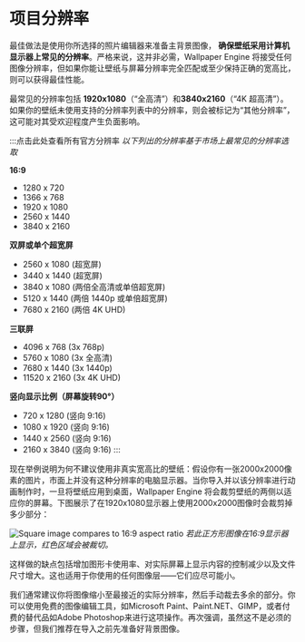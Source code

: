 # 项目分辨率

最佳做法是使用你所选择的照片编辑器来准备主背景图像， **确保壁纸采用计算机显示器上常见的分辨率**。严格来说，这并非必需，Wallpaper Engine 将接受任何图像分辨率，但如果你能让壁纸与屏幕分辨率完全匹配或至少保持正确的宽高比，则可以获得最佳性能。

最常见的分辨率包括 **1920x1080**（“全高清”）和**3840x2160**（“4K 超高清”）。如果你的壁纸未使用支持的分辨率列表中的分辨率，则会被标记为“其他分辨率”，这可能对其受欢迎程度产生负面影响。

:::点击此处查看所有官方分辨率
*以下列出的分辨率基于市场上最常见的分辨率选取*

**16:9**

* 1280 x 720
* 1366 x 768
* 1920 x 1080
* 2560 x 1440
* 3840 x 2160 

**双屏或单个超宽屏**

* 2560 x 1080 (超宽屏)
* 3440 x 1440 (超宽屏)
* 3840 x 1080 (两倍全高清或单倍超宽屏)
* 5120 x 1440 (两倍 1440p 或单倍超宽屏)
* 7680 x 2160 (两倍 4K UHD)

**三联屏**

* 4096 x 768 (3x 768p)
* 5760 x 1080 (3x 全高清)
* 7680 x 1440 (3x 1440p)
* 11520 x 2160 (3x 4K UHD)

**竖向显示比例（屏幕旋转90°）**

* 720 x 1280 (竖向 9:16)
* 1080 x 1920 (竖向 9:16)
* 1440 x 2560 (竖向 9:16)
* 2160 x 3840 (竖向 9:16)
:::

现在举例说明为何不建议使用非真实宽高比的壁纸：假设你有一张2000x2000像素的图片，市面上并没有这种分辨率的电脑显示器。当你导入并以该分辨率进行动画制作时，一旦将壁纸应用到桌面，Wallpaper Engine 将会裁剪壁纸的两侧以适应你的屏幕。下图展示了在1920x1080显示器上使用2000x2000图像时会裁剪掉多少部分：

![Square image compares to 16:9 aspect ratio](/wallpaper-engine-docs/img/performance/Aspectratio.jpg)
*若此正方形图像在16:9显示器上显示，红色区域会被裁切。*

这样做的缺点包括增加图形卡使用率、对实际屏幕上显示内容的控制减少以及文件尺寸增大。这也适用于你使用的任何图像层——它们应尽可能小。

我们通常建议你将图像缩小至最接近的实际分辨率，然后手动裁去多余的部分。你可以使用免费的图像编辑工具，如Microsoft Paint、Paint.NET、GIMP，或者付费的替代品如Adobe Photoshop来进行这项操作。再次强调，虽然这不是必须的步骤，但我们推荐在导入之前先准备好背景图像。
